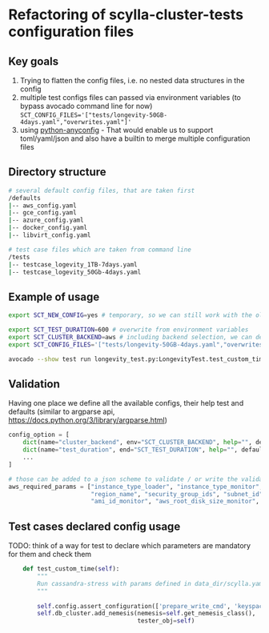 # Refactoring of scylla-cluster-tests configuration files

## Key goals
1) Trying to flatten the config files, i.e. no nested data structures in the config
2) multiple test configs files can passed via environment variables (to bypass avocado command line for now) `SCT_CONFIG_FILES='["tests/longevity-50GB-4days.yaml","overwrites.yaml"]'`
3) using [python-anyconfig](https://github.com/ssato/python-anyconfig) - That would enable us to support toml/yaml/json and also have a builtin to merge multiple configuration files

## Directory structure
```bash
# several default config files, that are taken first
/defaults
|-- aws_config.yaml
|-- gce_config.yaml
|-- azure_config.yaml
|-- docker_config.yaml
|-- libvirt_config.yaml

# test case files which are taken from command line
/tests
|-- testcase_logevity_1TB-7days.yaml
|-- testcase_logevity_50Gb-4days.yaml

```

## Example of usage
```bash
export SCT_NEW_CONFIG=yes # temporary, so we can still work with the old config yamls

export SCT_TEST_DURATION=600 # overwrite from environment variables
export SCT_CLUSTER_BACKEND=aws # including backend selection, we can decide on the default backend, for example docker one
export SCT_CONFIG_FILES='["tests/longevity-50GB-4days.yaml","overwrites.ini"]'

avocado --show test run longevity_test.py:LongevityTest.test_custom_time
```

## Validation
Having one place we define all the available configs, their help test and defaults
(similar to argparse api, https://docs.python.org/3/library/argparse.html)
````python
config_option = [
    dict(name="cluster_backend", env="SCT_CLUSTER_BACKEND", help="", default="docker", type=str, required=True),
    dict(name="test_duration", end="SCT_TEST_DURATION", help="", default=600, type=int, requried=True),
    ...
]

# those can be added to a json scheme to validate / or write the validation code for it to be a bit clearer output
aws_required_params = ["instance_type_loader", "instance_type_monitor", "instance_type_db", "instance_type_db", 
                       "region_name", "security_group_ids", "subnet_id", "ami_id_db_scylla", "ami_id_loader", 
                       "ami_id_monitor", "aws_root_disk_size_monitor", "ami_db_scylla_user", "ami_monitor_user"]

````

## Test cases declared config usage

TODO: think of a way for test to declare which parameters are mandatory for them and check them

```python
    def test_custom_time(self):
        """
        Run cassandra-stress with params defined in data_dir/scylla.yaml
        """
        
        self.config.assert_configuration(['prepare_write_cmd', 'keyspace_num', 'pre_create_schema', 'nemesis_interval'])
        self.db_cluster.add_nemesis(nemesis=self.get_nemesis_class(),
                                    tester_obj=self)
```
